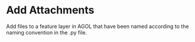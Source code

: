 # Add Attachments
Add files to a feature layer in AGOL that have been named according to the naming convention in the .py file.  
